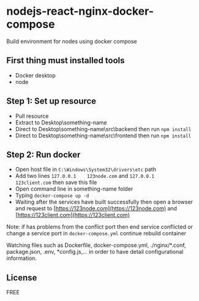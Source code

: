 # nodejs-react-nginx-docker-compose
Build environment for nodes using docker compose

## First thing must installed tools
- Docker desktop
- node
## Step 1: Set up resource
- Pull resource
- Extract to Desktop\something-name
- Direct to Desktop\something-name\src\backend then run ``npm install``
- Direct to Desktop\something-name\src\frontend then run ``npm install``
## Step 2: Run docker
- Open host file in ``C:\Windows\System32\drivers\etc`` path 
- Add two lines ``127.0.0.1    123node.com`` and ``127.0.0.1    123client.com`` then save this file
- Open command line in something-name folder
- Typing ``docker-compose up -d``
- Waiting after the services have built successfully then open a browser and request to [https://123node.com](https://123node.com) and [https://123client.com](https://123client.com)

Note: if has problems from the conflict port then end service conflicted or change a service port in ``docker-compose.yml`` continue rebuild container

Watching files such as Dockerfile, docker-compose.yml, ./nginx/*.conf, package.json, .env, *config.js,... in order to have detail configurational information.

## License
FREE